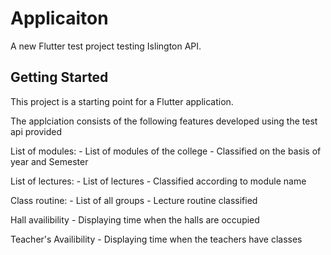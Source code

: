 # Applicaiton

A new Flutter test project testing Islington API.

## Getting Started

This project is a starting point for a Flutter application.

The applciation consists of the following features developed using the test api provided

List of modules: 
	- List of modules of the college 
	- Classified on the basis of year and Semester 

List of lectures:
	- List of lectures 
	- Classified according to module name 

Class routine:
	- List of all groups 
	- Lecture routine classified

Hall availibility 
	- Displaying time when the halls are occupied

Teacher's Availibility
	- Displaying time when the teachers have classes
